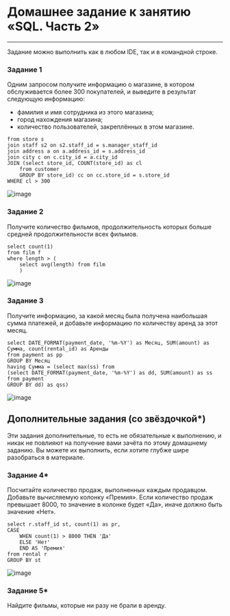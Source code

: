 # Домашнее задание к занятию «SQL. Часть 2»

---

Задание можно выполнить как в любом IDE, так и в командной строке.

### Задание 1

Одним запросом получите информацию о магазине, в котором обслуживается более 300 покупателей, и выведите в результат следующую информацию: 
- фамилия и имя сотрудника из этого магазина;
- город нахождения магазина;
- количество пользователей, закреплённых в этом магазине.
```select s.store_id Магазин, concat(s2.last_name, " ",s2.first_name) Продавец, c.city Город, cl Клиенты  
from store s 
join staff s2 on s2.staff_id = s.manager_staff_id
join address a on a.address_id = s.address_id 
join city c on c.city_id = a.city_id
JOIN (select store_id, COUNT(store_id) as cl
	from customer
	GROUP BY store_id) cc on cc.store_id = s.store_id
WHERE cl > 300
```
![image](https://github.com/SergeySS72/hometasks/assets/134854727/1640e254-612b-4039-bdf2-801a768a70ee)

### Задание 2

Получите количество фильмов, продолжительность которых больше средней продолжительности всех фильмов.
```
select count(1)  
from film f
where length > (
	select avg(length) from film
	)
```
  ![image](https://github.com/SergeySS72/hometasks/assets/134854727/7de7c9c6-4bc4-4e0f-a6a9-dd475ac43d20)

### Задание 3

Получите информацию, за какой месяц была получена наибольшая сумма платежей, и добавьте информацию по количеству аренд за этот месяц.
```
select DATE_FORMAT(payment_date, '%m-%Y') as Месяц, SUM(amount) as Сумма, count(rental_id) as Аренды
from payment as pp
GROUP BY Месяц
having Сумма = (select max(ss) from 
(select DATE_FORMAT(payment_date, '%m-%Y') as dd, SUM(amount) as ss 
from payment
GROUP BY dd) as qss)
```
 ![image](https://github.com/SergeySS72/hometasks/assets/134854727/7b9cc6d0-61e2-41d5-a2c7-45f763924147)
 
## Дополнительные задания (со звёздочкой*)
Эти задания дополнительные, то есть не обязательные к выполнению, и никак не повлияют на получение вами зачёта по этому домашнему заданию. Вы можете их выполнить, если хотите глубже шире разобраться в материале.

### Задание 4*

Посчитайте количество продаж, выполненных каждым продавцом. Добавьте вычисляемую колонку «Премия». Если количество продаж превышает 8000, то значение в колонке будет «Да», иначе должно быть значение «Нет».
```
select r.staff_id st, count(1) as pr,
CASE
	WHEN count(1) > 8000 THEN 'Да'
	ELSE 'Нет'
	END AS 'Премия'
from rental r 
GROUP BY st
```
  ![image](https://github.com/SergeySS72/hometasks/assets/134854727/9745fc66-a401-421f-951e-5960c93901c2)
   
### Задание 5*

Найдите фильмы, которые ни разу не брали в аренду.
